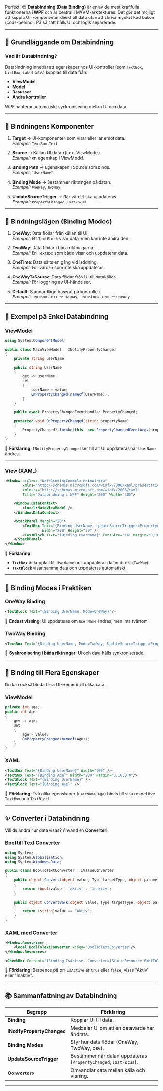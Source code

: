 Perfekt! 😊 **Databindning (Data Binding)** är en av de mest kraftfulla funktionerna i **WPF** och är central i MVVM-arkitekturen. Det gör det möjligt att koppla UI-komponenter direkt till data utan att skriva mycket kod bakom (code-behind). På så sätt hålls UI och logik separerade.

---

## 🔑 **Grundläggande om Databindning**

### **Vad är Databindning?**
Databindning innebär att egenskaper hos UI-kontroller (som `TextBox`, `ListBox`, `Label` osv.) kopplas till data från:
- **ViewModel**
- **Model**
- **Resurser**
- **Andra kontroller**

WPF hanterar automatiskt synkronisering mellan UI och data.

---

## 📌 **Bindningens Komponenter**

1. **Target** → UI-komponenten som visar eller tar emot data.  
   _Exempel:_ `TextBox.Text`

2. **Source** → Källan till datan (t.ex. ViewModel).  
   _Exempel:_ en egenskap i ViewModel.

3. **Binding Path** → Egenskapen i Source som binds.  
   _Exempel:_ `"UserName"`.

4. **Binding Mode** → Bestämmer riktningen på datan.  
   _Exempel:_ `OneWay`, `TwoWay`.

5. **UpdateSourceTrigger** → När värdet ska uppdateras.  
   _Exempel:_ `PropertyChanged`, `LostFocus`.

---

## 🔄 **Bindningslägen (Binding Modes)**

1. **OneWay**: Data flödar från källan till UI.  
   _Exempel:_ Ett `TextBlock` visar data, men kan inte ändra den.  

2. **TwoWay**: Data flödar i båda riktningarna.  
   _Exempel:_ En `TextBox` som både visar och uppdaterar data.  

3. **OneTime**: Data sätts en gång vid laddning.  
   _Exempel:_ För värden som inte ska uppdateras.  

4. **OneWayToSource**: Data flödar från UI till datakällan.  
   _Exempel:_ För loggning av UI-händelser.  

5. **Default**: Standardläge baserat på kontrollen.  
   _Exempel:_ `TextBox.Text` → `TwoWay`, `TextBlock.Text` → `OneWay`.

---

## 🚀 **Exempel på Enkel Databindning**

### **ViewModel**

```csharp
using System.ComponentModel;

public class MainViewModel : INotifyPropertyChanged
{
    private string userName;

    public string UserName
    {
        get => userName;
        set
        {
            userName = value;
            OnPropertyChanged(nameof(UserName));
        }
    }

    public event PropertyChangedEventHandler PropertyChanged;

    protected void OnPropertyChanged(string propertyName)
    {
        PropertyChanged?.Invoke(this, new PropertyChangedEventArgs(propertyName));
    }
}
```

📝 **Förklaring:** `INotifyPropertyChanged` ser till att UI uppdateras när `UserName` ändras.

---

### **View (XAML)**

```xml
<Window x:Class="DataBindingExample.MainWindow"
        xmlns="http://schemas.microsoft.com/winfx/2006/xaml/presentation"
        xmlns:x="http://schemas.microsoft.com/winfx/2006/xaml"
        Title="Databindning i WPF" Height="200" Width="300">
    
    <Window.DataContext>
        <local:MainViewModel />
    </Window.DataContext>

    <StackPanel Margin="20">
        <TextBox Text="{Binding UserName, UpdateSourceTrigger=PropertyChanged}" 
                 Width="200" Height="30" />
        <TextBlock Text="{Binding UserName}" FontSize="16" Margin="0,10,0,0"/>
    </StackPanel>
</Window>
```

📝 **Förklaring:**
- **`TextBox`** är kopplad till `UserName` och uppdaterar datan direkt (`TwoWay`).  
- **`TextBlock`** visar samma data och uppdateras automatiskt.

---

## 🔄 **Binding Modes i Praktiken**

### **OneWay Binding**

```xml
<TextBlock Text="{Binding UserName, Mode=OneWay}"/>
```
📝 **Endast visning**: UI uppdateras om `UserName` ändras, men inte tvärtom.

### **TwoWay Binding**

```xml
<TextBox Text="{Binding UserName, Mode=TwoWay, UpdateSourceTrigger=PropertyChanged}"/>
```
📝 **Synkronisering i båda riktningar**: UI och data hålls synkroniserade.

---

## 🎨 **Binding till Flera Egenskaper**

Du kan också binda flera UI-element till olika data.

### **ViewModel**

```csharp
private int age;
public int Age
{
    get => age;
    set
    {
        age = value;
        OnPropertyChanged(nameof(Age));
    }
}
```

### **XAML**

```xml
<TextBox Text="{Binding UserName}" Width="200" />
<TextBox Text="{Binding Age}" Width="200" Margin="0,10,0,0"/>
<TextBlock Text="{Binding UserName}" />
<TextBlock Text="{Binding Age}" />
```

📝 **Förklaring:** Två olika egenskaper (`UserName`, `Age`) binds till sina respektive `TextBox` och `TextBlock`.

---

## ✨ **Converter i Databindning**

Vill du ändra hur data visas? Använd en **Converter**!

### **Bool till Text Converter**

```csharp
using System;
using System.Globalization;
using System.Windows.Data;

public class BoolToTextConverter : IValueConverter
{
    public object Convert(object value, Type targetType, object parameter, CultureInfo culture)
    {
        return (bool)value ? "Aktiv" : "Inaktiv";
    }

    public object ConvertBack(object value, Type targetType, object parameter, CultureInfo culture)
    {
        return (string)value == "Aktiv";
    }
}
```

### **XAML med Converter**

```xml
<Window.Resources>
    <local:BoolToTextConverter x:Key="BoolToTextConverter"/>
</Window.Resources>

<CheckBox Content="{Binding IsActive, Converter={StaticResource BoolToTextConverter}}" />
```

📝 **Förklaring:** Beroende på om `IsActive` är `true` eller `false`, visas "Aktiv" eller "Inaktiv".

---

## 📚 **Sammanfattning av Databindning**

| **Begrepp**         | **Förklaring**                                                                 |
|---------------------|--------------------------------------------------------------------------------|
| **Binding**         | Kopplar UI till data.                                                          |
| **INotifyPropertyChanged** | Meddelar UI om att en datavärde har ändrats.                              |
| **Binding Modes**   | Styr hur data flödar (OneWay, TwoWay, osv).                                     |
| **UpdateSourceTrigger** | Bestämmer när datan uppdateras (`PropertyChanged`, `LostFocus`).            |
| **Converters**      | Omvandlar data mellan källa och visning.                                       |

---
